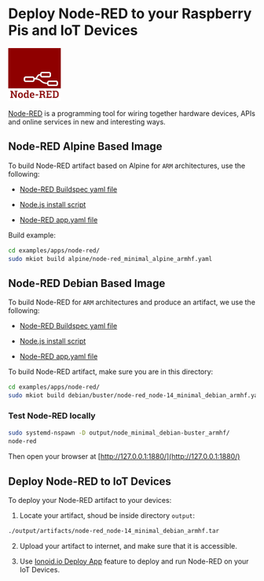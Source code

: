 # Deploy Node-RED to your Raspberry Pis and IoT Devices

![Node-RED](./node-red-logo.png)

[Node-RED](https://nodered.org/) is a programming tool for wiring together hardware devices, APIs and online services in new and interesting ways.


## Node-RED Alpine Based Image

To build Node-RED artifact based on Alpine for `ARM` architectures, use the following:

- [Node-RED Buildspec yaml file](alpine/node-red_minimal_alpine_armhf.yaml)
- [Node.js install script](alpine/node-install.sh)

- [Node-RED app.yaml file](./app.yaml)


Build example:

```bash
cd examples/apps/node-red/
sudo mkiot build alpine/node-red_minimal_alpine_armhf.yaml
```


## Node-RED Debian Based Image

To build Node-RED for `ARM` architectures and produce an artifact, we use the following:

- [Node-RED Buildspec yaml file](./debian/buster/node-red_node-14_minimal_debian_armhf.yaml)
- [Node.js install script](debian/buster/node-install.sh)

- [Node-RED app.yaml file](./app.yaml)


To build Node-RED artifact, make sure you are in this directory:

```bash
cd examples/apps/node-red/
sudo mkiot build debian/buster/node-red_node-14_minimal_debian_armhf.yaml
```

### Test Node-RED locally

```bash
sudo systemd-nspawn -D output/node_minimal_debian-buster_armhf/
node-red
```

Then open your browser at [http://127.0.0.1:1880/](http://127.0.0.1:1880/)


## Deploy Node-RED to IoT Devices

To deploy your Node-RED artifact to your devices:

1. Locate your artifact, shoud be inside directory `output`:
```bash
./output/artifacts/node-red_node-14_minimal_debian_armhf.tar
```

2. Upload your artifact to internet, and make sure that it is accessible.

3. Use [Ionoid.io Deploy App](https://docs.ionoid.io/docs/deploy-iot-apps.html) feature to deploy and run Node-RED on
your IoT Devices.
